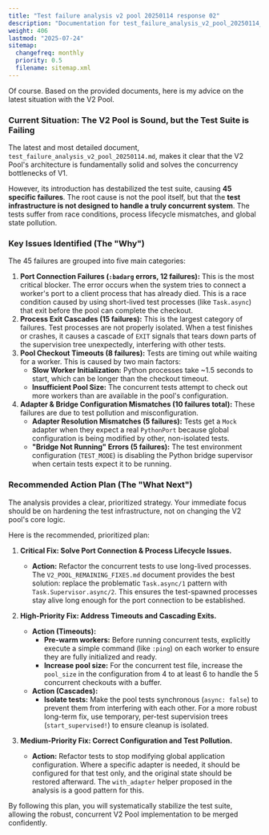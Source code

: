 ```yaml
---
title: "Test failure analysis v2 pool 20250114 response 02"
description: "Documentation for test_failure_analysis_v2_pool_20250114_response_02 from the Dspex repository."
weight: 406
lastmod: "2025-07-24"
sitemap:
  changefreq: monthly
  priority: 0.5
  filename: sitemap.xml
---
```


Of course. Based on the provided documents, here is my advice on the latest situation with the V2 Pool.

### Current Situation: The V2 Pool is Sound, but the Test Suite is Failing

The latest and most detailed document, `test_failure_analysis_v2_pool_20250114.md`, makes it clear that the V2 Pool's architecture is fundamentally solid and solves the concurrency bottlenecks of V1.

However, its introduction has destabilized the test suite, causing **45 specific failures**. The root cause is not the pool itself, but that the **test infrastructure is not designed to handle a truly concurrent system**. The tests suffer from race conditions, process lifecycle mismatches, and global state pollution.

### Key Issues Identified (The "Why")

The 45 failures are grouped into five main categories:

1.  **Port Connection Failures (`:badarg` errors, 12 failures):** This is the most critical blocker. The error occurs when the system tries to connect a worker's port to a client process that has already died. This is a race condition caused by using short-lived test processes (like `Task.async`) that exit before the pool can complete the checkout.
2.  **Process Exit Cascades (15 failures):** This is the largest category of failures. Test processes are not properly isolated. When a test finishes or crashes, it causes a cascade of `EXIT` signals that tears down parts of the supervision tree unexpectedly, interfering with other tests.
3.  **Pool Checkout Timeouts (8 failures):** Tests are timing out while waiting for a worker. This is caused by two main factors:
    *   **Slow Worker Initialization:** Python processes take ~1.5 seconds to start, which can be longer than the checkout timeout.
    *   **Insufficient Pool Size:** The concurrent tests attempt to check out more workers than are available in the pool's configuration.
4.  **Adapter & Bridge Configuration Mismatches (10 failures total):** These failures are due to test pollution and misconfiguration.
    *   **Adapter Resolution Mismatches (5 failures):** Tests get a `Mock` adapter when they expect a real `PythonPort` because global configuration is being modified by other, non-isolated tests.
    *   **"Bridge Not Running" Errors (5 failures):** The test environment configuration (`TEST_MODE`) is disabling the Python bridge supervisor when certain tests expect it to be running.

### Recommended Action Plan (The "What Next")

The analysis provides a clear, prioritized strategy. Your immediate focus should be on hardening the test infrastructure, not on changing the V2 pool's core logic.

Here is the recommended, prioritized plan:

1.  **Critical Fix: Solve Port Connection & Process Lifecycle Issues.**
    *   **Action:** Refactor the concurrent tests to use long-lived processes. The `V2_POOL_REMAINING_FIXES.md` document provides the best solution: replace the problematic `Task.async/1` pattern with `Task.Supervisor.async/2`. This ensures the test-spawned processes stay alive long enough for the port connection to be established.

2.  **High-Priority Fix: Address Timeouts and Cascading Exits.**
    *   **Action (Timeouts):**
        *   **Pre-warm workers:** Before running concurrent tests, explicitly execute a simple command (like `:ping`) on each worker to ensure they are fully initialized and ready.
        *   **Increase pool size:** For the concurrent test file, increase the `pool_size` in the configuration from 4 to at least 6 to handle the 5 concurrent checkouts with a buffer.
    *   **Action (Cascades):**
        *   **Isolate tests:** Make the pool tests synchronous (`async: false`) to prevent them from interfering with each other. For a more robust long-term fix, use temporary, per-test supervision trees (`start_supervised!`) to ensure cleanup is isolated.

3.  **Medium-Priority Fix: Correct Configuration and Test Pollution.**
    *   **Action:** Refactor tests to stop modifying global application configuration. Where a specific adapter is needed, it should be configured for that test only, and the original state should be restored afterward. The `with_adapter` helper proposed in the analysis is a good pattern for this.

By following this plan, you will systematically stabilize the test suite, allowing the robust, concurrent V2 Pool implementation to be merged confidently.
